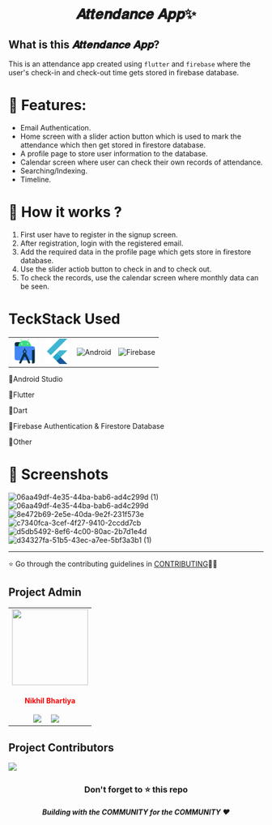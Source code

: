 # <p align="center">𝑨𝒕𝒕𝒆𝒏𝒅𝒂𝒏𝒄𝒆 𝑨𝒑𝒑✨</P>
## What is this 𝑨𝒕𝒕𝒆𝒏𝒅𝒂𝒏𝒄𝒆 𝑨𝒑𝒑?
This is an attendance app created using `flutter` and `firebase` where the user's check-in and check-out time gets stored in firebase database.




## <h1>🧰 Features:</h1>
* Email Authentication.
* Home screen with a slider action button which is used to mark the attendance which then get stored in firestore database. 
* A profile page to store user information to the database. 
* Calendar screen where user can check their own records of attendance.
* Searching/Indexing.
* Timeline.



## <h1>🤔 How it works ?</h1>
1) First user have to register in the signup screen.
2) After registration, login with the registered email.
3) Add the required data in the profile page which gets store in firestore database.
4) Use the slider actiob  button to check in and to check out.
5) To check the records, use the calendar screen where monthly data can be seen.




<H1>TeckStack Used</H1>


|||||
|:----------------------------------------:|:----------------------------------------:|:-----------------------------------------:|:-----------------------------------------:|
| <img src="https://github.com/devicons/devicon/blob/master/icons/androidstudio/androidstudio-original.svg" alt="Android" width="50" height="50"/> </a> <a href="https://www.java.com" target="_blank"> | <img src="https://github.com/devicons/devicon/blob/master/icons/flutter/flutter-original.svg" alt="Android" width="50" height="50"/> </a> <a href="https://www.java.com" target="_blank">  | <img src="https://github.com/rahuldkjain/github-profile-readme-generator/blob/master/src/images/icons/MobileAppDevelopment/dart.svg" alt="Android" width="50" height="50"/> </a> <a href="https://www.java.com" target="_blank">  | <img src="https://github.com/get-icon/geticon/raw/master/icons/firebase.svg" alt="Firebase" width="50" height="50"/> </a> <a href="https://www.firebase.com/" target="_blank">  |


🔸Android Studio

🔸Flutter

🔸Dart
   
🔸Firebase Authentication & Firestore Database
   
🔸Other


## <h1>📱 Screenshots</h1>

   ![06aa49df-4e35-44ba-bab6-ad4c299d (1)](https://user-images.githubusercontent.com/105562767/221190139-c8c6db3e-0e96-4c46-839e-9774633ef2ab.jpg)
    ![06aa49df-4e35-44ba-bab6-ad4c299d](https://user-images.githubusercontent.com/105562767/221190202-5b7678b1-a939-440a-9d7d-d828dda2231b.jpg)
    ![8e472b69-2e5e-40da-9e2f-231f573e](https://user-images.githubusercontent.com/105562767/221190231-a7b3232a-2e76-4f68-9441-d0a2a2eb23aa.jpg) 
    ![c7340fca-3cef-4f27-9410-2ccdd7cb](https://user-images.githubusercontent.com/105562767/221190243-1c050f54-055f-4916-9bb1-67ee4b453322.jpg)
    ![d5db5492-8ef6-4c00-80ac-2b7d1e4d](https://user-images.githubusercontent.com/105562767/221190257-13a240f4-652c-409b-8d94-bcb55124ba9f.jpg) 
    ![d34327fa-51b5-43ec-a7ee-5bf3a3b1 (1)](https://user-images.githubusercontent.com/105562767/221190274-4377515f-ef80-4c1e-8712-f6c5d43a328c.jpg)



---


⭐ Go through the contributing guidelines in [CONTRIBUTING](https://github.com/Nikhil636/Attendance-app/blob/main/CONTRIBUTING.md)👩‍💻

## Project Admin
<table>
<tr>
<td align="center"><a href="https://github.com/Nikhil636"><img src="https://avatars.githubusercontent.com/u/95742951?v=4" width=150px height=150px /></a></br> <h4 style="color:red;">Nikhil Bhartiya</h4></a>
<a target="_blank"href="https://www.linkedin.com/in/nikhil636"><img src="https://img.shields.io/badge/linkedin-%230077B5.svg?&style=for-the-badge&logo=linkedin&logoColor=white" /></a>&nbsp;&nbsp;&nbsp;&nbsp;
 <a href="mailto:nbhartiya16@gmail.com"><img src="https://img.shields.io/badge/gmail-%23D14836.svg?&style=for-the-badge&logo=gmail&logoColor=white" /></a>&nbsp;&nbsp;&nbsp;&nbsp;
   </td>

</tr>
</table>


## Project Contributors

<a href="https://github.com/Nikhil636/Attendance-app/graphs/contributors">
<img src="https://contrib.rocks/image?repo=Nikhil636/Attendance-app" />
</a>
<div align="center">
    <h3>Don't forget to ⭐ this repo</h3>
    <h5>Building with the COMMUNITY for the COMMUNITY ❤️</h5>
</div>

